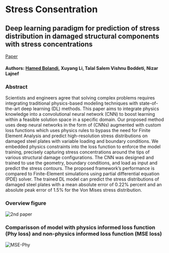 # Stress Consentration
## Deep learning paradigm for prediction of stress distribution in damaged structural components with stress concentrations
[Paper](https://www.sciencedirect.com/science/article/pii/S0965997822001430)

#### Authors: [Hamed Bolandi](https://bolandih.github.io/), Xuyang Li, Talal Salem Vishnu Boddeti, Nizar Lajnef

### Abstract
Scientists and engineers agree that solving complex problems requires integrating traditional physics-based
modeling techniques with state-of-the-art deep learning (DL) methods. This paper aims to integrate physics
knowledge into a convolutional neural network (CNN) to boost learning within a feasible solution space in
a specific domain. Our proposed method uses deep neural networks in the form of (CNNs) augmented with
custom loss functions which uses physics rules to bypass the need for Finite Element Analysis and predict
high-resolution stress distributions on damaged steel plates with variable loading and boundary conditions. We
embedded physics constraints into the loss function to enforce the model training, precisely capturing stress
concentrations around the tips of various structural damage configurations. The CNN was designed and trained
to use the geometry, boundary conditions, and load as input and predict the stress contours. The proposed
framework’s performance is compared to Finite-Element simulations using partial differential equation (PDE)
solver. The trained DL model can predict the stress distributions of damaged steel plates with a mean absolute error of 0.22% percent and an absolute peak error of 1.5% for the Von Mises stress distribution.

### Overview figure
![2nd paper](https://user-images.githubusercontent.com/78941477/234071864-f1b4b5a7-11c7-421d-904e-7b72b50a413e.png)

### Comparisson of model with physics informed loss function (Phy loss) and non-physics informed loss function (MSE loss)
![MSE-Phy](https://user-images.githubusercontent.com/78941477/234072594-5e31ca2d-2c43-44b2-af04-607d9b0e0b35.png)

